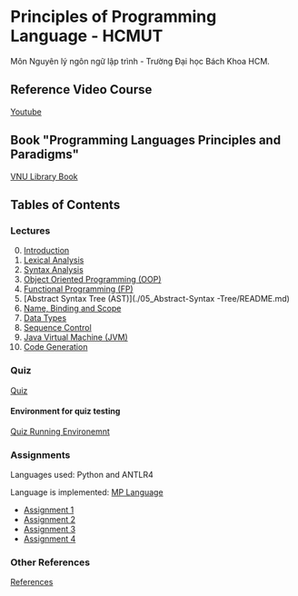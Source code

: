 # Principles of Programming Language - HCMUT

Môn Nguyên lý ngôn ngữ lập trình - Trường Đại học Bách Khoa HCM.



## Reference Video Course

[Youtube](https://www.youtube.com/channel/UC2O3XSSQCgHTn0xQvgGlg-w/playlists)



## Book "Programming Languages Principles and Paradigms"

[VNU Library Book](./VNU-Library-Book/Programming_Languages_Principles_and_Paradigms.pdf)


## Tables of Contents

### Lectures

00. [Introduction](./00_Introduction/README.md)
01. [Lexical Analysis](./01_Lexical-Analysis/README.md)
02. [Syntax Analysis](./02_Syntax-Analysis/README.md)
03. [Object Oriented Programming (OOP)](./03_Object-Oriented-Programming/README.md)
04. [Functional Programming (FP)](./04_Functional-Programming/README.md)
05. [Abstract Syntax Tree (AST)](./05_Abstract-Syntax -Tree/README.md)
06. [Name, Binding and Scope](./06_Name-Binding-Scope/README.md)
07. [Data Types](./07_Data-Types/README.md)
08. [Sequence Control](./08_Sequence-Control/README.md)
09. [Java Virtual Machine (JVM)](./09_Java-Virtual-Machine/README.md)
10. [Code Generation](./10_Code-Ganeration/README.md)



### Quiz

[Quiz](./Quiz/README.md)

#### Environment for quiz testing

[Quiz Running Environemnt](./QuizRunEnv/README.md)



### Assignments

Languages used: Python and ANTLR4

Language is implemented: [MP Language](./Assignments/MP_language.pdf)

+ [Assignment 1](./Assignments/assignment_1/README.md)
+ [Assignment 2](./Assignments/assignment_2/README.md)
+ [Assignment 3](./Assignments/assignment_3/README.md)
+ [Assignment 4](./Assignments/assignment_4/README.md)



### Other References

[References](./References/README.md)